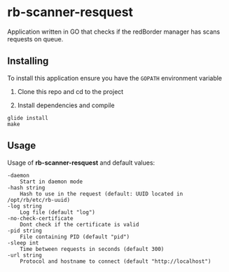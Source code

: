 # rb-scanner-resquest

Application written in GO that checks if the redBorder manager has scans requests on queue.

## Installing

To install this application ensure you have the `GOPATH` environment variable

1. Clone this repo and cd to the project


2. Install dependencies and compile

```
glide install
make
```

## Usage

Usage of **rb-scanner-resquest** and default values:

```
-daemon
  	Start in daemon mode
-hash string
  	Hash to use in the request (default: UUID located in /opt/rb/etc/rb-uuid)
-log string
  	Log file (default "log")
-no-check-certificate
  	Dont check if the certificate is valid
-pid string
  	File containing PID (default "pid")
-sleep int
  	Time between requests in seconds (default 300)
-url string
  	Protocol and hostname to connect (default "http://localhost")
```
